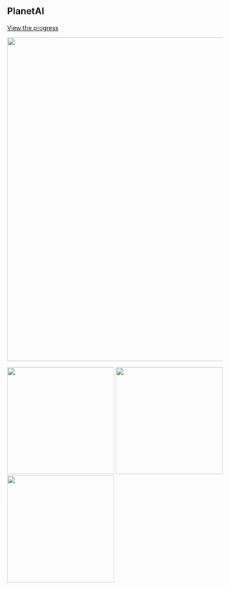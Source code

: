 ## PlanetAI

  <a href="https://github.com/cydolo/PlanetAI/projects/1">View the progress</a>

<img src="https://files.catbox.moe/714hln.jpg" width="756" />

<p float="left">
  <img src="https://pbs.twimg.com/media/EyZcfMyW8AAy0XP?format=jpg&name=large" width="250" />
  <img src="https://pbs.twimg.com/media/EycS2RMXMAYOeZG?format=jpg&name=large" width="250" /> 
  <img src="https://pbs.twimg.com/media/EyeqlEnXMAU3dzL?format=jpg&name=large" width="250" />
</p>
